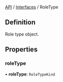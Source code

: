 [API](API/index.md) / [Interfaces](index.md) / RoleType

## Definition

Role type object.

## Properties

### roleType

• **roleType**: `RoleTypeKind`